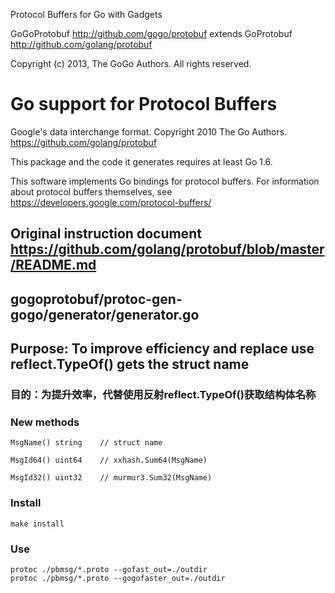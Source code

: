 Protocol Buffers for Go with Gadgets

GoGoProtobuf http://github.com/gogo/protobuf extends
GoProtobuf http://github.com/golang/protobuf

Copyright (c) 2013, The GoGo Authors. All rights reserved.


# Go support for Protocol Buffers

Google's data interchange format.
Copyright 2010 The Go Authors.
https://github.com/golang/protobuf

This package and the code it generates requires at least Go 1.6.

This software implements Go bindings for protocol buffers.  For
information about protocol buffers themselves, see
	https://developers.google.com/protocol-buffers/

## Original instruction document https://github.com/golang/protobuf/blob/master/README.md

## gogoprotobuf/protoc-gen-gogo/generator/generator.go
## Purpose: To improve efficiency and replace use reflect.TypeOf() gets the struct name
### 目的：为提升效率，代替使用反射reflect.TypeOf()获取结构体名称
### New methods
	MsgName() string 	// struct name

	MsgId64() uint64	// xxhash.Sum64(MsgName)

	MsgId32() uint32	// murmur3.Sum32(MsgName)
### Install
	make install

### Use 
	protoc ./pbmsg/*.proto --gofast_out=./outdir
	protoc ./pbmsg/*.proto --gogofaster_out=./outdir